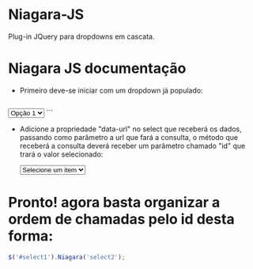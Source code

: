 # Niagara-JS
Plug-in JQuery para dropdowns em cascata.

# Niagara JS documentação

- Primeiro deve-se iniciar com um dropdown já populado: 

	```html
<select id="select1">
		<option value="1">Opção 1</option>
		<option value="2">Opção 2</option>
		<option value="3">Opção 3</option>
	</select>
	```

- Adicione a propriedade "data-url" no select que receberá os dados, passando como parâmetro a url que fará a consulta, o método que receberá a consulta deverá receber um parâmetro chamado "id" que trará o valor selecionado:

	<select id="select2" data-url="http://dominio.com/consulta">
		<option value="">Selecione um item</option>		
	</select>

# Pronto! agora basta organizar a ordem de chamadas pelo id desta forma:
```js
$('#select1').Niagara('select2');
```

